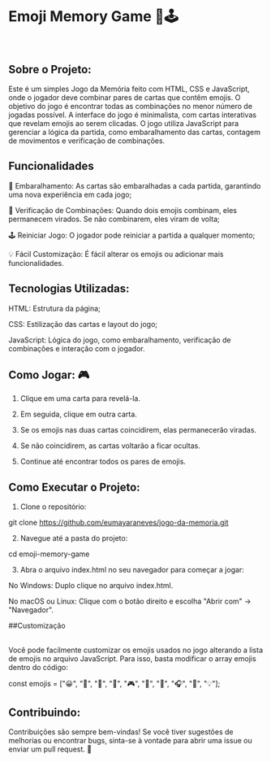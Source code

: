 
# Emoji Memory Game 🧠🕹️ <br><br>

## Sobre o Projeto: <br>

Este é um simples Jogo da Memória feito com HTML, CSS e JavaScript, onde o jogador deve combinar pares de cartas que contêm emojis. 
O objetivo do jogo é encontrar todas as combinações no menor número de jogadas possível.
A interface do jogo é minimalista, com cartas interativas que revelam emojis ao serem clicadas. O jogo utiliza JavaScript para gerenciar a lógica da partida, como embaralhamento das cartas, contagem de movimentos e verificação de combinações.

## Funcionalidades <br>

🔀 Embaralhamento: As cartas são embaralhadas a cada partida, garantindo uma nova experiência em cada jogo;

🎉 Verificação de Combinações: Quando dois emojis combinam, eles permanecem virados. Se não combinarem, eles viram de volta;

🕹️ Reiniciar Jogo: O jogador pode reiniciar a partida a qualquer momento;

💡 Fácil Customização: É fácil alterar os emojis ou adicionar mais funcionalidades.


## Tecnologias Utilizadas: <br>

HTML: Estrutura da página;

CSS: Estilização das cartas e layout do jogo;

JavaScript: Lógica do jogo, como embaralhamento, verificação de combinações e interação com o jogador.


## Como Jogar: 🎮 <br>

1. Clique em uma carta para revelá-la.


2. Em seguida, clique em outra carta.


3. Se os emojis nas duas cartas coincidirem, elas permanecerão viradas.


4. Se não coincidirem, as cartas voltarão a ficar ocultas.


5. Continue até encontrar todos os pares de emojis.



## Como Executar o Projeto: <br>

1. Clone o repositório:

git clone https://github.com/eumayaraneves/jogo-da-memoria.git


2. Navegue até a pasta do projeto:

cd emoji-memory-game


3. Abra o arquivo index.html no seu navegador para começar a jogar:

No Windows: Duplo clique no arquivo index.html.

No macOS ou Linux: Clique com o botão direito e escolha "Abrir com" -> "Navegador". <br>


##Customização <br><br>

Você pode facilmente customizar os emojis usados no jogo alterando a lista de emojis no arquivo JavaScript. Para isso, basta modificar o array emojis dentro do código:

const emojis = ["😀", "🐶", "🍕", "🚀", "🎮", "🌵", "🏀", "🎧", "👾", "💡"];

## Contribuindo: <br>

Contribuições são sempre bem-vindas! Se você tiver sugestões de melhorias ou encontrar bugs, sinta-se à vontade para abrir uma issue ou enviar um pull request. 💖

